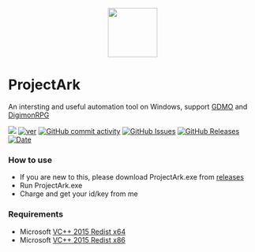 <p align="center">
 <img width="100px" src="https://github.com/szh-bash/szh-bash.github.io/blob/main/projectArk/resource/logo.ico" align="center" alt="" />
</p>

# ProjectArk
An intersting and useful automation tool on Windows, support [GDMO](https://dmo.gameking.com/) and [DigimonRPG](https://dro.gameking.com/)

[![](https://img.shields.io/badge/Dev-by%20Immortal.S-red?logo=github)](https://github.com/szh-bash/ProjectArk/)
[![ver](https://img.shields.io/github/v/release/szh-bash/ProjectArk)](https://github.com/szh-bash/ProjectArk/releases)
[![GitHub commit activity](https://img.shields.io/github/commit-activity/m/szh-bash/ProjectArk?color=blue)](https://github.com/szh-bash/ProjectArk/commits/master)
[![GitHub Issues](https://img.shields.io/github/issues/szh-bash/ProjectArk?color=blue)](https://github.com/szh-bash/ProjectArk/issues)
[![GitHub Releases](https://img.shields.io/github/downloads/szh-bash/ProjectArk/total?logo=github&color=blue)](https://github.com/szh-bash/ProjectArk/releases)
[![Date](https://img.shields.io/github/release-date/szh-bash/ProjectArk)](https://github.com/szh-bash/ProjectArk/releases)
<!-- [![Tests Passing](https://github.com/anuraghazra/github-readme-stats/workflows/Test/badge.svg)](https://github.com/szh-bash/ProjectArk/actions) -->
<!-- [![CodeFactor](https://www.codefactor.io/repository/github/szh-bash/ProjectArk/badge)](https://www.codefactor.io/repository/github/szh-bash/ProjectArk) -->
<!--- [![Chat on Telegram](https://img.shields.io/badge/Chat%20on-Telegram-brightgreen.svg)]()--->
<!-- <a href="https://github.com/szh-bash/ProjectArk/issues">
<img alt="Issues" src="https://img.shields.io/github/issues/szh-bash/ProjectArk?color=0088ff" />
</a> -->

### How to use
- If you are new to this, please download ProjectArk.exe from [releases](https://github.com/szh-bash/ProjectArk/releases)
- Run ProjectArk.exe
- Charge and get your id/key from me

### Requirements  
- Microsoft [VC++ 2015 Redist x64](https://fastgit.immortal-s.asia/https://raw.githubusercontent.com/szh-bash/szh-bash.github.io/main/projectArk/download/vc++2015_redist.x64.exe) 
- Microsoft [VC++ 2015 Redist x86](https://fastgit.immortal-s.asia/https://raw.githubusercontent.com/szh-bash/szh-bash.github.io/main/projectArk/download/vc++2015_redist.x86.exe)

